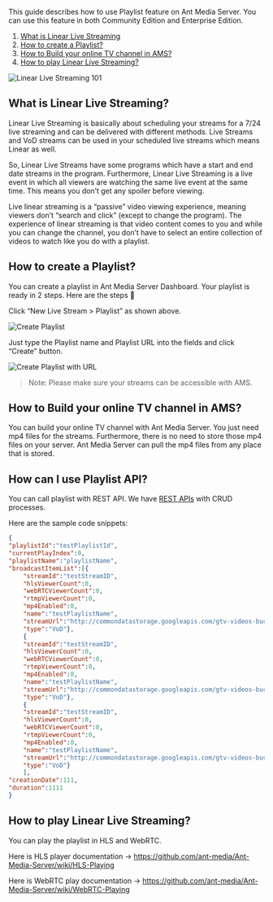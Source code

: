 This guide describes how to use Playlist feature on Ant Media Server. You can use this feature in both Community Edition and Enterprise Edition.

1. [What is Linear Live Streaming](#what-is-linear-live-streaming)
2. [How to create a Playlist?](#how-to-create-a-playlist)
3. [How to Build your online TV channel in AMS?](#how-to-build-your-online-tv-channel-in-ams)
4. [How to play Linear Live Streaming?](#how-to-play-linear-live-streaming)


![Linear Live Streaming 101](https://antmedia.io/wp-content/uploads/2020/07/ant-media-server-linear-live-stream-101.jpg)

## What is Linear Live Streaming?
Linear Live Streaming is basically about scheduling your streams for a 7/24 live streaming and can be delivered with different methods. Live Streams and VoD streams can be used in your scheduled live streams which means Linear as well.

So, Linear Live Streams have some programs which have a start and end date streams in the program. Furthermore, Linear Live Streaming is a live event in which all viewers are watching the same live event at the same time. This means you don’t get any spoiler before viewing.

Live linear streaming is a “passive” video viewing experience, meaning viewers don’t “search and click” (except to change the program). The experience of linear streaming is that video content comes to you and while you can change the channel, you don’t have to select an entire collection of videos to watch like you do with a playlist.

## How to create a Playlist?
You can create a playlist in Ant Media Server Dashboard. Your playlist is ready in 2 steps. Here are the steps 🙂

Click “New Live Stream > Playlist” as shown above.

![Create Playlist](https://antmedia.io/wp-content/uploads/2020/06/ant-media-server-new-playlist.jpg)

Just type the Playlist name and Playlist URL into the fields and click “Create” button.

![Create Playlist with URL](https://antmedia.io/wp-content/uploads/2020/06/ant-media-server-create-playlist.png)

> Note: Please make sure your streams can be accessible with AMS.

## How to Build your online TV channel in AMS?

You can build your online TV channel with Ant Media Server. You just need mp4 files for the streams. Furthermore, there is no need to store those mp4 files on your server. Ant Media Server can pull the mp4 files from any place that is stored.

## How can I use Playlist API?

You can call playlist with REST API. We have [REST APIs](https://antmedia.io/rest/#/Playlist%20Rest%20Service) with CRUD processes.



 Here are the sample code snippets:
```json
{
"playlistId":"testPlaylistId",
"currentPlayIndex":0,
"playlistName":"playlistName",
"broadcastItemList":[{
	"streamId":"testStreamID",
	"hlsViewerCount":0,
	"webRTCViewerCount":0,
	"rtmpViewerCount":0,
	"mp4Enabled":0,
	"name":"testPlaylistName",
	"streamUrl":"http://commondatastorage.googleapis.com/gtv-videos-bucket/sample/Sintel.mp4",
	"type":"VoD"},
	{
	"streamId":"testStreamID",
	"hlsViewerCount":0,
	"webRTCViewerCount":0,
	"rtmpViewerCount":0,
	"mp4Enabled":0,
	"name":"testPlaylistName",
	"streamUrl":"http://commondatastorage.googleapis.com/gtv-videos-bucket/sample/ElephantsDream.mp4",
	"type":"VoD"},
	{
	"streamId":"testStreamID",
	"hlsViewerCount":0,
	"webRTCViewerCount":0,
	"rtmpViewerCount":0,
	"mp4Enabled":0,
	"name":"testPlaylistName",
	"streamUrl":"http://commondatastorage.googleapis.com/gtv-videos-bucket/sample/SubaruOutbackOnStreetAndDirt.mp4",
	"type":"VoD"}
	],
"creationDate":111,
"duration":1111
}
```

## How to play Linear Live Streaming?

You can play the playlist in HLS and WebRTC.

Here is HLS player documentation -> https://github.com/ant-media/Ant-Media-Server/wiki/HLS-Playing

Here is WebRTC play documentation -> https://github.com/ant-media/Ant-Media-Server/wiki/WebRTC-Playing
